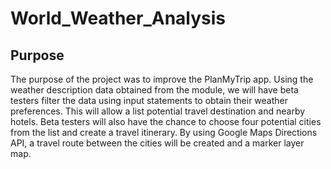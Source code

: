 # World_Weather_Analysis
## Purpose
The purpose of the project was to improve the PlanMyTrip app. Using the weather description data obtained from the module, we will have beta testers filter the data using input statements to obtain their weather preferences. This will allow a list potential travel destination and nearby hotels. Beta testers will also have the chance to choose four potential cities from the list and create a travel itinerary. By using Google Maps Directions API, a travel route between the cities will be created and a marker layer map.
